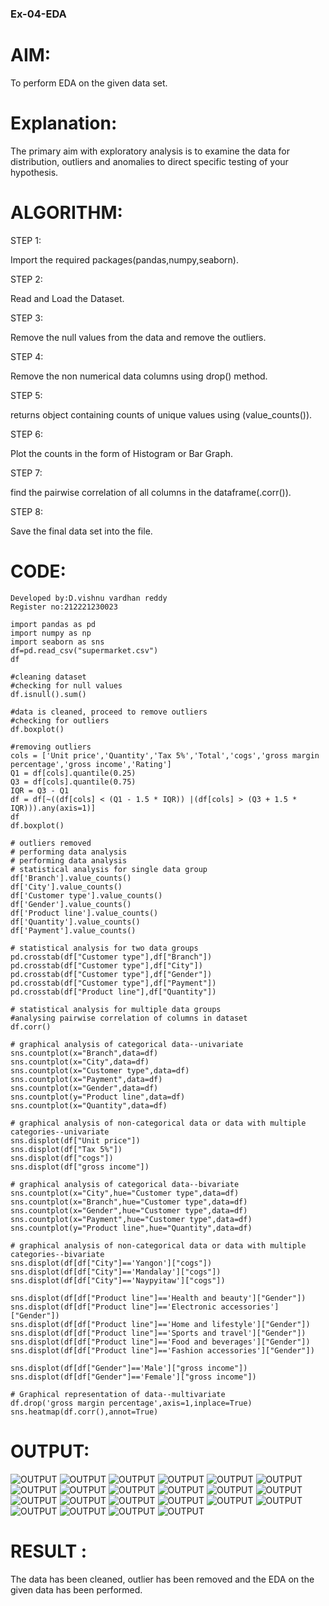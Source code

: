 ### Ex-04-EDA
# AIM:

To perform EDA on the given data set.

# Explanation:

The primary aim with exploratory analysis is to examine the data for distribution, outliers and anomalies to direct specific testing of your hypothesis.

# ALGORITHM:

STEP 1:

Import the required packages(pandas,numpy,seaborn).

STEP 2:

Read and Load the Dataset.

STEP 3:

Remove the null values from the data and remove the outliers.

STEP 4:

Remove the non numerical data columns using drop() method.

STEP 5:

returns object containing counts of unique values using (value_counts()).

STEP 6:

Plot the counts in the form of Histogram or Bar Graph.

STEP 7:

find the pairwise correlation of all columns in the dataframe(.corr()).

STEP 8:

Save the final data set into the file.

# CODE:

```
Developed by:D.vishnu vardhan reddy
Register no:212221230023

import pandas as pd
import numpy as np
import seaborn as sns
df=pd.read_csv("supermarket.csv")
df

#cleaning dataset
#checking for null values
df.isnull().sum()

#data is cleaned, proceed to remove outliers
#checking for outliers
df.boxplot()

#removing outliers
cols = ['Unit price','Quantity','Tax 5%','Total','cogs','gross margin percentage','gross income','Rating']
Q1 = df[cols].quantile(0.25)
Q3 = df[cols].quantile(0.75)
IQR = Q3 - Q1
df = df[~((df[cols] < (Q1 - 1.5 * IQR)) |(df[cols] > (Q3 + 1.5 * IQR))).any(axis=1)]
df
df.boxplot()

# outliers removed
# performing data analysis
# performing data analysis
# statistical analysis for single data group
df['Branch'].value_counts()
df['City'].value_counts()
df['Customer type'].value_counts()
df['Gender'].value_counts()
df['Product line'].value_counts()
df['Quantity'].value_counts()
df['Payment'].value_counts()

# statistical analysis for two data groups
pd.crosstab(df["Customer type"],df["Branch"])
pd.crosstab(df["Customer type"],df["City"])
pd.crosstab(df["Customer type"],df["Gender"])
pd.crosstab(df["Customer type"],df["Payment"])
pd.crosstab(df["Product line"],df["Quantity"])

# statistical analysis for multiple data groups
#analysing pairwise correlation of columns in dataset
df.corr()

# graphical analysis of categorical data--univariate
sns.countplot(x="Branch",data=df)
sns.countplot(x="City",data=df)
sns.countplot(x="Customer type",data=df)
sns.countplot(x="Payment",data=df)
sns.countplot(x="Gender",data=df)
sns.countplot(y="Product line",data=df)
sns.countplot(x="Quantity",data=df)

# graphical analysis of non-categorical data or data with multiple categories--univariate
sns.displot(df["Unit price"])
sns.displot(df["Tax 5%"])
sns.displot(df["cogs"])
sns.displot(df["gross income"])

# graphical analysis of categorical data--bivariate
sns.countplot(x="City",hue="Customer type",data=df)
sns.countplot(x="Branch",hue="Customer type",data=df)
sns.countplot(x="Gender",hue="Customer type",data=df)
sns.countplot(x="Payment",hue="Customer type",data=df)
sns.countplot(y="Product line",hue="Quantity",data=df)

# graphical analysis of non-categorical data or data with multiple categories--bivariate
sns.displot(df[df["City"]=='Yangon']["cogs"])
sns.displot(df[df["City"]=='Mandalay']["cogs"])
sns.displot(df[df["City"]=='Naypyitaw']["cogs"])

sns.displot(df[df["Product line"]=='Health and beauty']["Gender"])
sns.displot(df[df["Product line"]=='Electronic accessories']["Gender"])
sns.displot(df[df["Product line"]=='Home and lifestyle']["Gender"])
sns.displot(df[df["Product line"]=='Sports and travel']["Gender"])
sns.displot(df[df["Product line"]=='Food and beverages']["Gender"])
sns.displot(df[df["Product line"]=='Fashion accessories']["Gender"])

sns.displot(df[df["Gender"]=='Male']["gross income"])
sns.displot(df[df["Gender"]=='Female']["gross income"])

# Graphical representation of data--multivariate 
df.drop('gross margin percentage',axis=1,inplace=True)
sns.heatmap(df.corr(),annot=True)

```
# OUTPUT:

![OUTPUT](/vishnu/c1.png)
![OUTPUT](/vishnu/c2.png)
![OUTPUT](/vishnu/c3.png)
![OUTPUT](/vishnu/c4.png)
![OUTPUT](/vishnu/c5.png)
![OUTPUT](/vishnu/c6.png)
![OUTPUT](/vishnu/c7.png)
![OUTPUT](/vishnu/c8.png)
![OUTPUT](/vishnu/c10.png)
![OUTPUT](/vishnu/c11.png)
![OUTPUT](/vishnu/c12.png)
![OUTPUT](/vishnu/c13.png)
![OUTPUT](/vishnu/c14.png)
![OUTPUT](/vishnu/c15.png)
![OUTPUT](/vishnu/c16.png)
![OUTPUT](/vishnu/c17.png)
![OUTPUT](/vishnu/c18.png)
![OUTPUT](/vishnu/c19.png)
![OUTPUT](/vishnu/c20.png)
![OUTPUT](/vishnu/c21.png)
![OUTPUT](/vishnu/c22.png)
![OUTPUT](/vishnu/c23.png)

# RESULT :

The data has been cleaned, outlier has been removed and the EDA on the given data has been performed.


